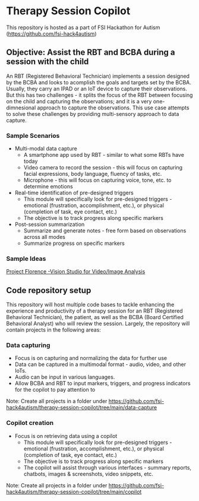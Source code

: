 # Therapy Session Copilot
This repository is hosted as a part of FSI Hackathon for Autism (https://github.com/fsi-hack4autism)

## Objective: Assist the RBT and BCBA during a session with the child
An RBT (Registered Behavioral Technician) implements a session designed by the BCBA and looks to acomplish the goals and targets set by the BCBA. Usually, they carry an IPAD or an IoT device to capture their observations. But this has two challenges - it splits the focus of the RBT between focusing on the child and capturing the observations; and it is a very one-dimnesional approach to capture the observations. This use case attempts to solve these challenges by providing  multi-sensory approach to data capture.

### Sample Scenarios
* Multi-modal data capture
  * A smartphone app used by RBT - similar to what some RBTs have today
  * Video camera to record the session - this will focus on capturing facial expressions, body language, fluency of tasks, etc.
  * Microphone - this will focus on capturing voice, tone, etc. to determine emotions
* Real-time identification of pre-designed triggers
  * This module will specifically look for pre-designed triggers - emotional (frustration, accomplishment, etc.), or physical (completion of task, eye contact, etc.)
  * The objective is to track progress along specific markers
* Post-session summarization
  * Summarize and generate notes - free form based on observations across all modes
  * Summarize progress on specific markers

### Sample Ideas
[Project Florence -Vision Studio for Video/Image Analysis](https://portal.vision.cognitive.azure.com/gallery/featured)

## Code repository setup
This repository will host multiple code bases to tackle enhancing the experience and productivity of a therapy session for an RBT (Registered Behavioral Technician), the patient, as well as the BCBA (Board Certified Behavioral Analyst) who will review the session. Largely, the repository will contain projects in the following areas:
### Data capturing
* Focus is on capturing and normalizing the data for further use
* Data can be captured in a multimodal format - audio, video, and other IoTs. 
* Audio can be input in various languages. 
* Allow BCBA and RBT to input markers, triggers, and progress indicators for the copilot to pay attention to
  
Note: Create all projects in a folder under https://github.com/fsi-hack4autism/therapy-session-copilot/tree/main/data-capture

### Copilot creation
* Focus is on retrieving data using a copilot
  * This module will specifically look for pre-designed triggers - emotional (frustration, accomplishment, etc.), or physical (completion of task, eye contact, etc.)
  * The objective is to track progress along specific markers
  * The copilot will assist through various interfaces - summary reports, chatbots, images & screenshots, video snippets, etc.

Note: Create all projects in a folder under https://github.com/fsi-hack4autism/therapy-session-copilot/tree/main/copilot
